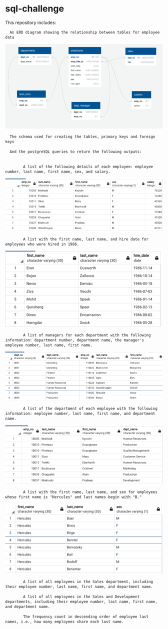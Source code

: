 # sql-challenge

This repository includes:

      An ERD diagram showing the relationship between tables for employee data
      
  ![](images/ERD.png)
      
      The schema used for creating the tables, primary keys and foreign keys
      
      And the postgreSQL queries to return the following outputs:
      
      
            A list of the following details of each employee: employee number, last name, first name, sex, and salary.
![](images/q1.png)
           
            A list with the first name, last name, and hire date for employees who were hired in 1986.
   ![](images/q2.png)

            A list of managers for each department with the following information: department number, department name, the manager's employee number, last name, first name.
  ![](images/q3.png)

            A list of the department of each employee with the following information: employee number, last name, first name, and department name.
![](images/q4.png)

            A list with the first name, last name, and sex for employees whose first name is "Hercules" and last names begin with "B."
![](images/q5.png)

            A list of all employees in the Sales department, including their employee number, last name, first name, and department name.

            A list of all employees in the Sales and Development departments, including their employee number, last name, first name, and department name.

            The frequency count in descending order of employee last names, i.e., how many employees share each last name.
